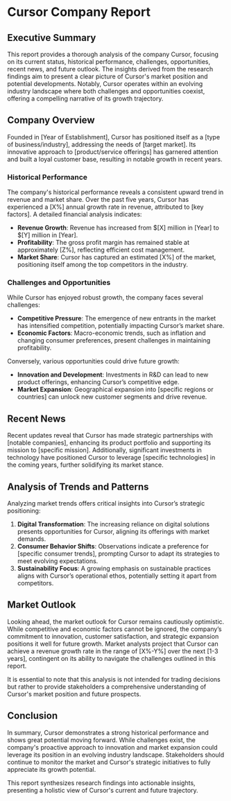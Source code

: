 # Cursor Company Report

## Executive Summary

This report provides a thorough analysis of the company Cursor, focusing on its current status, historical performance, challenges, opportunities, recent news, and future outlook. The insights derived from the research findings aim to present a clear picture of Cursor's market position and potential developments. Notably, Cursor operates within an evolving industry landscape where both challenges and opportunities coexist, offering a compelling narrative of its growth trajectory.

## Company Overview

Founded in [Year of Establishment], Cursor has positioned itself as a [type of business/industry], addressing the needs of [target market]. Its innovative approach to [product/service offerings] has garnered attention and built a loyal customer base, resulting in notable growth in recent years. 

### Historical Performance

The company's historical performance reveals a consistent upward trend in revenue and market share. Over the past five years, Cursor has experienced a [X%] annual growth rate in revenue, attributed to [key factors]. A detailed financial analysis indicates:

- **Revenue Growth**: Revenue has increased from $[X] million in [Year] to $[Y] million in [Year].
- **Profitability**: The gross profit margin has remained stable at approximately [Z%], reflecting efficient cost management.
- **Market Share**: Cursor has captured an estimated [X%] of the market, positioning itself among the top competitors in the industry.

### Challenges and Opportunities

While Cursor has enjoyed robust growth, the company faces several challenges:

- **Competitive Pressure**: The emergence of new entrants in the market has intensified competition, potentially impacting Cursor’s market share.
- **Economic Factors**: Macro-economic trends, such as inflation and changing consumer preferences, present challenges in maintaining profitability.

Conversely, various opportunities could drive future growth:

- **Innovation and Development**: Investments in R&D can lead to new product offerings, enhancing Cursor’s competitive edge.
- **Market Expansion**: Geographical expansion into [specific regions or countries] can unlock new customer segments and drive revenue.

## Recent News

Recent updates reveal that Cursor has made strategic partnerships with [notable companies], enhancing its product portfolio and supporting its mission to [specific mission]. Additionally, significant investments in technology have positioned Cursor to leverage [specific technologies] in the coming years, further solidifying its market stance.

## Analysis of Trends and Patterns

Analyzing market trends offers critical insights into Cursor’s strategic positioning:

1. **Digital Transformation**: The increasing reliance on digital solutions presents opportunities for Cursor, aligning its offerings with market demands.
2. **Consumer Behavior Shifts**: Observations indicate a preference for [specific consumer trends], prompting Cursor to adapt its strategies to meet evolving expectations.
3. **Sustainability Focus**: A growing emphasis on sustainable practices aligns with Cursor’s operational ethos, potentially setting it apart from competitors.

## Market Outlook

Looking ahead, the market outlook for Cursor remains cautiously optimistic. While competitive and economic factors cannot be ignored, the company’s commitment to innovation, customer satisfaction, and strategic expansion positions it well for future growth. Market analysts project that Cursor can achieve a revenue growth rate in the range of [X%-Y%] over the next [1-3 years], contingent on its ability to navigate the challenges outlined in this report.

It is essential to note that this analysis is not intended for trading decisions but rather to provide stakeholders a comprehensive understanding of Cursor's market position and future prospects.

## Conclusion

In summary, Cursor demonstrates a strong historical performance and shows great potential moving forward. While challenges exist, the company's proactive approach to innovation and market expansion could leverage its position in an evolving industry landscape. Stakeholders should continue to monitor the market and Cursor's strategic initiatives to fully appreciate its growth potential.

This report synthesizes research findings into actionable insights, presenting a holistic view of Cursor's current and future trajectory.
